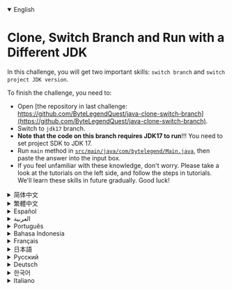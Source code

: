 <details open='true'>
<summary>English</summary>

# Clone, Switch Branch and Run with a Different JDK

In this challenge, you will get two important skills: `switch branch` and `switch project JDK version`.

To finish the challenge, you need to:

- Open [the repository in last challenge: https://github.com/ByteLegendQuest/java-clone-switch-branch](https://github.com/ByteLegendQuest/java-clone-switch-branch).
- Switch to `jdk17` branch.
- **Note that the code on this branch requires JDK17 to run**!!! You need to set project SDK to JDK 17.
- Run `main` method in [`src/main/java/com/bytelegend/Main.java`](https://github.com/ByteLegendQuest/java-clone-switch-branch/blob/jdk17/src/main/java/com/bytelegend/Main.java),
  then paste the answer into the input box.
- If you feel unfamiliar with these knowledge, don't worry. Please take a look at the tutorials on the left side, and follow the steps in tutorials.
  We'll learn these skills in future gradually. Good luck!

</details>

<details>
<summary>简体中文</summary>

# Clone、切换分支并使用不同的JDK版本运行Java程序

在这个挑战中，你会学习到两个至关重要的技能：`切换git分支`和`切换项目JDK版本`。

要完成挑战，你需要：
- 打开上一个[挑战的仓库：https://git.bytelegend.com/ByteLegendQuest/java-clone-switch-branch](https://git.bytelegend.com/ByteLegendQuest/java-clone-switch-branch)。
- 切换到`jdk17`分支。你可以把分支暂时理解成同时存在于同一个仓库的代码的多个不同副本，你需要切换到名为`jdk17`的代码副本上。
- **注意！！这个分支上的代码需要JDK17才能编译运行**！！因此，你需要设置项目的JDK为JDK 17。
- 运行[`src/main/java/com/bytelegend/Main.java`](https://github.com/ByteLegendQuest/java-clone-switch-branch/blob/jdk17/src/main/java/com/bytelegend/Main.java)
  中的`main`方法，并将答案贴到输入框里。
- 如果这些知识让你感到陌生和恐惧，没关系，请查看左边的教程，按照教程的详细一步步完成，我们会在学习中逐步掌握这些知识，加油！

</details>

<details>
<summary>繁體中文</summary>

克隆、切換分支並使用不同的 JDK 運行
====================

在本次挑戰中，您將獲得兩個重要技能： `switch branch`和`switch project JDK version` 。

要完成挑戰，您需要：

-   [在最後一個挑戰中打開存儲庫：https://github.com/ByteLegendQuest/java-clone-switch-branch](https://github.com/ByteLegendQuest/java-clone-switch-branch) 。
-   切換到`jdk17`分支。
-   **注意這個分支上的代碼需要JDK17才能運行**！！！您需要將項目 SDK 設置為 JDK 17。
-   運行[`src/main/java/com/bytelegend/Main.java`](https://github.com/ByteLegendQuest/java-clone-switch-branch/blob/jdk17/src/main/java/com/bytelegend/Main.java)中的`main`方法，然後將答案粘貼到輸入框中。
-   如果您對這些知識感到不熟悉，請不要擔心。請查看左側的教程，並按照教程中的步驟進行操作。以後我們會逐步學習這些技能。祝你好運！
</details>

<details>
<summary>Español</summary>

Clonar, cambiar de sucursal y ejecutar con un JDK diferente
===========================================================

En este desafío, obtendrá dos habilidades importantes: `switch branch` y `switch project JDK version` .

Para terminar el desafío, necesitas:

-   Abra [el repositorio en el último desafío: https://github.com/ByteLegendQuest/java-clone-switch-branch](https://github.com/ByteLegendQuest/java-clone-switch-branch) .
-   Cambie a la rama `jdk17` .
-   ¡ **Tenga en cuenta que el código en esta rama requiere JDK17 para ejecutarse** ! Debe configurar el SDK del proyecto en JDK 17.
-   Ejecute el método `main` en [`src/main/java/com/bytelegend/Main.java`](https://github.com/ByteLegendQuest/java-clone-switch-branch/blob/jdk17/src/main/java/com/bytelegend/Main.java) , luego pegue la respuesta en el cuadro de entrada.
-   Si no se siente familiarizado con estos conocimientos, no se preocupe. Eche un vistazo a los tutoriales en el lado izquierdo y siga los pasos en los tutoriales. Aprenderemos estas habilidades en el futuro gradualmente. ¡Buena suerte!
</details>

<details>
<summary>العربية</summary>

استنساخ وتبديل الفرع وتشغيل JDK مختلف
=====================================

في هذا التحدي ، ستحصل على مهارتين مهمتين: `switch branch` `switch project JDK version` .

لإنهاء التحدي ، أنت بحاجة إلى:

-   افتح [المستودع في التحدي الأخير: https://github.com/ByteLegendQuest/java-clone-switch-branch](https://github.com/ByteLegendQuest/java-clone-switch-branch) .
-   قم بالتبديل إلى فرع `jdk17` .
-   **لاحظ أن الكود الموجود في هذا الفرع يتطلب JDK17 للتشغيل** !!! تحتاج إلى ضبط مشروع SDK على JDK 17.
-   قم بتشغيل الطريقة `main` في [`src/main/java/com/bytelegend/Main.java`](https://github.com/ByteLegendQuest/java-clone-switch-branch/blob/jdk17/src/main/java/com/bytelegend/Main.java) ، ثم الصق الإجابة في مربع الإدخال.
-   إذا كنت تشعر بعدم الإلمام بهذه المعرفة ، فلا داعي للقلق. يرجى إلقاء نظرة على البرامج التعليمية الموجودة على الجانب الأيسر ، واتباع الخطوات الموجودة في البرامج التعليمية. سوف نتعلم هذه المهارات في المستقبل تدريجيًا. حظ سعيد!
</details>

<details>
<summary>Português</summary>

Clone, alterne branch e execute com um JDK diferente
====================================================

Neste desafio, você obterá duas habilidades importantes: `switch branch` e `switch project JDK version` .

Para terminar o desafio, você precisa:

-   Abra [o repositório no último desafio: https://github.com/ByteLegendQuest/java-clone-switch-branch](https://github.com/ByteLegendQuest/java-clone-switch-branch) .
-   Mude para a ramificação `jdk17` .
-   **Observe que o código neste branch requer que o JDK17 seja executado** !!! Você precisa definir o SDK do projeto para JDK 17.
-   Execute o método `main` em [`src/main/java/com/bytelegend/Main.java`](https://github.com/ByteLegendQuest/java-clone-switch-branch/blob/jdk17/src/main/java/com/bytelegend/Main.java) e cole a resposta na caixa de entrada.
-   Se você não se sente familiarizado com esses conhecimentos, não se preocupe. Por favor, dê uma olhada nos tutoriais no lado esquerdo e siga as etapas nos tutoriais. Vamos aprender essas habilidades no futuro gradualmente. Boa sorte!
</details>

<details>
<summary>Bahasa Indonesia</summary>

Klon, Ganti Cabang, dan Jalankan dengan JDK yang Berbeda
========================================================

Dalam tantangan ini, Anda akan mendapatkan dua keterampilan penting: `switch branch` dan `switch project JDK version` .

Untuk menyelesaikan tantangan, Anda perlu:

-   Buka [repositori di tantangan terakhir: https://github.com/ByteLegendQuest/Java-clone-switch-branch](https://github.com/ByteLegendQuest/java-clone-switch-branch) .
-   Beralih ke cabang `jdk17` .
-   **Perhatikan bahwa kode pada cabang ini membutuhkan JDK17 untuk dijalankan** !!! Anda perlu mengatur SDK proyek ke JDK 17.
-   Jalankan metode `main` di [`src/main/java/com/bytelegend/Main.java`](https://github.com/ByteLegendQuest/java-clone-switch-branch/blob/jdk17/src/main/java/com/bytelegend/Main.java) , lalu tempelkan jawabannya ke kotak input.
-   Jika Anda merasa asing dengan pengetahuan ini, jangan khawatir. Silakan lihat tutorial di sisi kiri, dan ikuti langkah-langkah dalam tutorial. Kami akan mempelajari keterampilan ini di masa depan secara bertahap. Semoga beruntung!
</details>

<details>
<summary>Français</summary>

Cloner, changer de branche et exécuter avec un JDK différent
============================================================

Dans ce défi, vous acquerrez deux compétences importantes : `switch branch` et `switch project JDK version` .

Pour terminer le défi, vous devez :

-   Ouvrez [le référentiel dans le dernier défi : https://github.com/ByteLegendQuest/java-clone-switch-branch](https://github.com/ByteLegendQuest/java-clone-switch-branch) .
-   Passez à la branche `jdk17` .
-   **Notez que le code sur cette branche nécessite JDK17 pour s'exécuter** !!! Vous devez définir le projet SDK sur JDK 17.
-   Exécutez la méthode `main` dans [`src/main/java/com/bytelegend/Main.java`](https://github.com/ByteLegendQuest/java-clone-switch-branch/blob/jdk17/src/main/java/com/bytelegend/Main.java) , puis collez la réponse dans la zone de saisie.
-   Si vous ne vous sentez pas familier avec ces connaissances, ne vous inquiétez pas. Veuillez consulter les didacticiels sur le côté gauche et suivez les étapes des didacticiels. Nous apprendrons ces compétences à l'avenir progressivement. Bonne chance!
</details>

<details>
<summary>日本語</summary>

クローンを作成し、ブランチを切り替えて、別のJDKで実行する
==============================

このチャレンジでは、 `switch branch`の`switch project JDK version`の切り替えという2つの重要なスキルを習得します。

チャレンジを完了するには、次のことを行う必要があります。

-   [最後のチャレンジでリポジトリを開きます：https：//github.com/ByteLegendQuest/java-clone-switch-branch](https://github.com/ByteLegendQuest/java-clone-switch-branch) 。
-   `jdk17`ブランチに切り替えます。
-   **このブランチのコードを実行するには、JDK17が必要であることに注意してください。**プロジェクトSDKをJDK17に設定する必要があります。
-   [`src/main/java/com/bytelegend/Main.java`](https://github.com/ByteLegendQuest/java-clone-switch-branch/blob/jdk17/src/main/java/com/bytelegend/Main.java)で`main`メソッドを実行し、回答を入力ボックスに貼り付けます。
-   これらの知識に慣れていなくても心配しないでください。左側のチュートリアルをご覧になり、チュートリアルの手順に従ってください。今後、これらのスキルを徐々に習得していきます。幸運を！
</details>

<details>
<summary>Русский</summary>

Клонировать, переключать ветки и запускать с другим JDK
=======================================================

В этом задании вы получите два важных навыка: `switch branch` и `switch project JDK version` .

Чтобы завершить испытание, вам нужно:

-   Откройте [репозиторий в последнем задании: https://github.com/ByteLegendQuest/java-clone-switch-branch](https://github.com/ByteLegendQuest/java-clone-switch-branch) .
-   Переключитесь на ветку `jdk17` .
-   **Обратите внимание, что код в этой ветке требует запуска JDK17** !!! Вам необходимо установить проект SDK на JDK 17.
-   Запустите `main` метод в [`src/main/java/com/bytelegend/Main.java`](https://github.com/ByteLegendQuest/java-clone-switch-branch/blob/jdk17/src/main/java/com/bytelegend/Main.java) , затем вставьте ответ в поле ввода.
-   Если вы чувствуете себя незнакомым с этими знаниями, не волнуйтесь. Пожалуйста, ознакомьтесь с руководствами слева и следуйте инструкциям в руководствах. Мы будем изучать эти навыки в будущем постепенно. Удачи!
</details>

<details>
<summary>Deutsch</summary>

Klonen, Branch wechseln und mit einem anderen JDK ausführen
===========================================================

In dieser Herausforderung erwerben Sie zwei wichtige Fähigkeiten: `switch branch` `switch project JDK version` .

Um die Herausforderung abzuschließen, müssen Sie:

-   Öffnen [Sie das Repository in der letzten Herausforderung: https://github.com/ByteLegendQuest/java-clone-switch-branch](https://github.com/ByteLegendQuest/java-clone-switch-branch) .
-   Wechseln Sie zum `jdk17` Zweig.
-   **Beachten Sie, dass für den Code in diesem Zweig JDK17 ausgeführt werden muss** !!! Sie müssen das Projekt-SDK auf JDK 17 festlegen.
-   Führen Sie `main` Methode in [`src/main/java/com/bytelegend/Main.java`](https://github.com/ByteLegendQuest/java-clone-switch-branch/blob/jdk17/src/main/java/com/bytelegend/Main.java) aus und fügen Sie dann die Antwort in das Eingabefeld ein.
-   Wenn Sie sich mit diesem Wissen nicht vertraut fühlen, machen Sie sich keine Sorgen. Bitte werfen Sie einen Blick auf die Tutorials auf der linken Seite und befolgen Sie die Schritte in den Tutorials. Diese Fähigkeiten werden wir uns in Zukunft schrittweise aneignen. Viel Glück!
</details>

<details>
<summary>한국어</summary>

다른 JDK로 복제, 분기 전환 및 실행
======================

이 챌린지에서는 `switch branch` `switch project JDK version` 전환이라는 두 가지 중요한 기술을 습득하게 됩니다.

챌린지를 완료하려면 다음을 수행해야 합니다.

-   [마지막 챌린지에서 저장소를 엽니다: https://github.com/ByteLegendQuest/java-clone-switch-branch](https://github.com/ByteLegendQuest/java-clone-switch-branch) .
-   `jdk17` 분기로 전환하십시오.
-   **이 분기의 코드를 실행하려면 JDK17이 필요합니다** !!! 프로젝트 SDK를 JDK 17로 설정해야 합니다.
-   [`src/main/java/com/bytelegend/Main.java`](https://github.com/ByteLegendQuest/java-clone-switch-branch/blob/jdk17/src/main/java/com/bytelegend/Main.java) 에서 `main` 메소드를 실행한 다음 입력 상자에 답을 붙여넣습니다.
-   이러한 지식이 낯설게 느껴지더라도 걱정하지 마십시오. 왼쪽에 있는 자습서를 살펴보고 자습서의 단계를 따르십시오. 앞으로 이러한 기술을 점차적으로 배울 것입니다. 행운을 빕니다!
</details>

<details>
<summary>Italiano</summary>

Clona, cambia ramo ed esegui con un JDK diverso
===============================================

In questa sfida otterrai due abilità importanti: `switch branch` e `switch project JDK version` .

Per completare la sfida, devi:

-   Apri [il repository nell'ultima sfida: https://github.com/ByteLegendQuest/java-clone-switch-branch](https://github.com/ByteLegendQuest/java-clone-switch-branch) .
-   Passa al ramo `jdk17` .
-   **Nota che il codice su questo ramo richiede JDK17 per essere eseguito** !!! Devi impostare l'SDK del progetto su JDK 17.
-   Esegui il metodo `main` in [`src/main/java/com/bytelegend/Main.java`](https://github.com/ByteLegendQuest/java-clone-switch-branch/blob/jdk17/src/main/java/com/bytelegend/Main.java) , quindi incolla la risposta nella casella di input.
-   Se non hai familiarità con queste conoscenze, non preoccuparti. Dai un'occhiata ai tutorial sul lato sinistro e segui i passaggi nei tutorial. Impareremo queste abilità in futuro gradualmente. Buona fortuna!
</details>
